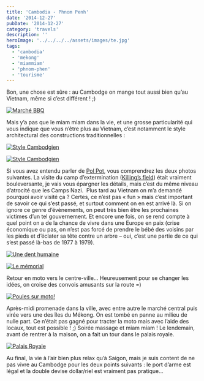 ```yaml
---
title: 'Cambodia - Phnom Penh'
date: '2014-12-27'
pubDate: '2014-12-27'
category: 'travels'
description: ''
heroImage: '../../../../assets/images/te.jpg'
tags:
  - 'cambodia'
  - 'mekong'
  - 'miammiam'
  - 'phnom-phen'
  - 'tourisme'
---
```


Bon, une chose est sûre : au Cambodge on mange tout aussi bien qu’au Vietnam, même si c’est différent ! ;)

[![Marché BBQ](http://malparty.fr/wp-content/uploads/2014/12/PB285520_sm.jpg)](http://malparty.fr/wp-content/uploads/2014/12/PB285520.jpg)

Mais y’a pas que le miam miam dans la vie, et une grosse particularité qui vous indique que vous n’être plus au Vietnam, c’est notamment le style architectural des constructions traditionnelles :

[![Style Cambodgien](http://malparty.fr/wp-content/uploads/2014/12/PB295532_sm.jpg)](http://malparty.fr/wp-content/uploads/2014/12/PB295532.jpg)

[![Style Cambodgien](http://malparty.fr/wp-content/uploads/2014/12/PB295533_sm.jpg)](http://malparty.fr/wp-content/uploads/2014/12/PB295533.jpg)

Si vous avez entendu parler de [Pol Pot](http://fr.wikipedia.org/wiki/Pol_Pot "voir l'article Wikipedia"), vous comprendrez les deux photos suivantes. La visite du camp d’extermination ([Killing’s field](http://en.wikipedia.org/wiki/Killing_Fields "Voir l'article Wikipedia")) était vraiment bouleversante, je vais vous épargner les détails, mais c’est du même niveau d’atrocité que les Camps Nazi.  Plus tard au Vietnam on m’a demandé pourquoi avoir visité ça ? Certes, ce n’est pas « fun » mais c’est important de savoir ce qui s’est passé, et surtout comment on en est arrivé là. Si on ignore ce genre d’évènements, on peut très bien être les prochaines victimes d’un tel gouvernement. Et encore une fois, on se rend compte à quel point on a de la chance de vivre dans une Europe en paix (crise économique ou pas, on n’est pas forcé de prendre le bébé des voisins par les pieds et d’éclater sa tête contre un arbre – oui, c’est une partie de ce qui s’est passé là-bas de 1977 à 1979).

[![Une dent humaine](http://malparty.fr/wp-content/uploads/2014/12/PB295548_sm.jpg)](http://malparty.fr/wp-content/uploads/2014/12/PB295548.jpg)

[![Le mémorial](http://malparty.fr/wp-content/uploads/2014/12/PB295563_sm.jpg)](http://malparty.fr/wp-content/uploads/2014/12/PB295563.jpg)

Retour en moto vers le centre-ville… Heureusement pour se changer les idées, on croise des convois amusants sur la route =)

[![Poules sur moto!](http://malparty.fr/wp-content/uploads/2014/12/PB295567_sm.jpg)](http://malparty.fr/wp-content/uploads/2014/12/PB295567.jpg)

Après-midi promenade dans la ville, avec entre autre le marché central puis virée vers une des îles du Mékong. On est tombé en panne au milieu de nulle part. Ce n’était pas gagné pour tracter la moto mais avec l’aide des locaux, tout est possible ! ;) Soirée massage et miam miam ! Le lendemain, avant de rentrer à la maison, on a fait un tour dans le palais royale.

[![Palais Royale](http://malparty.fr/wp-content/uploads/2014/12/PB305630_sm.jpg)](http://malparty.fr/wp-content/uploads/2014/12/PB305630.jpg)

Au final, la vie à l’air bien plus relax qu’à Saigon, mais je suis content de ne pas vivre au Cambodge pour les deux points suivants : le port d’arme est légal et la double devise dollar/riel est vraiment pas pratique…
